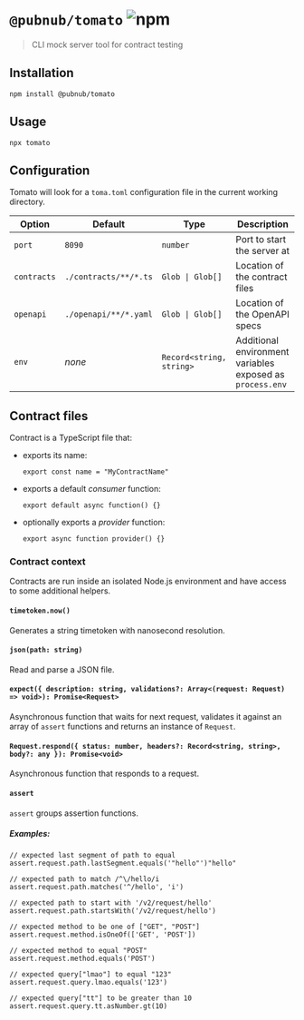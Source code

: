 # `@pubnub/tomato` ![npm](https://img.shields.io/npm/v/@pubnub/tomato?style=flat-square)
> CLI mock server tool for contract testing

## Installation

    npm install @pubnub/tomato

## Usage

    npx tomato

## Configuration
 Tomato will look for a `toma.toml` configuration file in the current working directory.
 
|Option|Default|Type|Description|
|-|-|-|-|
|`port`|`8090`|`number`|Port to start the server at|
|`contracts`|`./contracts/**/*.ts`|`Glob \| Glob[]`|Location of the contract files|
|`openapi`|`./openapi/**/*.yaml`|`Glob \| Glob[]`|Location of the OpenAPI specs|
|`env`|_none_|`Record<string, string>`|Additional environment variables exposed as `process.env`|


## Contract files
Contract is a TypeScript file that:
  - exports its name: 
      
        export const name = "MyContractName"

  - exports a default _consumer_ function:

        export default async function() {}

  - optionally exports a _provider_ function:

        export async function provider() {}

### Contract context
Contracts are run inside an isolated Node.js environment and have access to some additional helpers.

#### `timetoken.now()`
Generates a string timetoken with nanosecond resolution.

#### `json(path: string)`
Read and parse a JSON file.

#### `expect({ description: string, validations?: Array<(request: Request) => void>): Promise<Request>`
Asynchronous function that waits for next request, validates it against an array of `assert` functions and returns an instance of `Request`.

#### `Request.respond({ status: number, headers?: Record<string, string>, body?: any }): Promise<void>`
Asynchronous function that responds to a request.

#### `assert`
`assert` groups assertion functions.

##### Examples:

    // expected last segment of path to equal 
    assert.request.path.lastSegment.equals('"hello"')"hello"

    // expected path to match /^\/hello/i
    assert.request.path.matches('^/hello', 'i')
    
    // expected path to start with '/v2/request/hello'
    assert.request.path.startsWith('/v2/request/hello') 

    // expected method to be one of ["GET", "POST"]
    assert.request.method.isOneOf(['GET', 'POST'])

    // expected method to equal "POST"
    assert.request.method.equals('POST')

    // expected query["lmao"] to equal "123"
    assert.request.query.lmao.equals('123')

    // expected query["tt"] to be greater than 10
    assert.request.query.tt.asNumber.gt(10) 